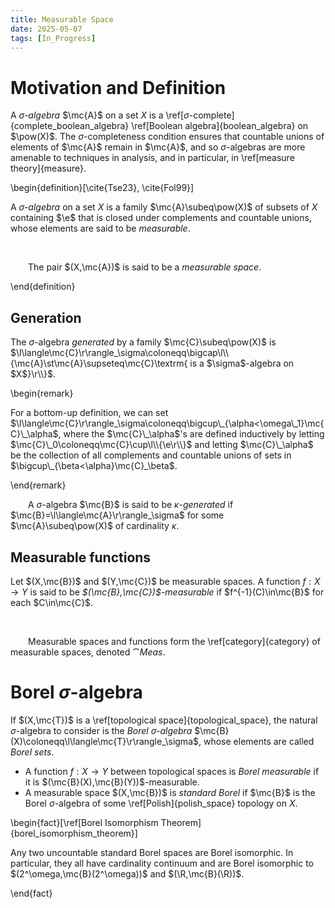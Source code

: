 ```yaml
---
title: Measurable Space
date: 2025-05-07
tags: [In_Progress]
---
```


# Motivation and Definition

A _$\sigma$-algebra_ $\mc{A}$ on a set $X$ is a \ref[$\sigma$-complete]{complete_boolean_algebra} \ref[Boolean algebra]{boolean_algebra} on $\pow(X)$. The $\sigma$-completeness condition ensures that countable unions of elements of $\mc{A}$ remain in $\mc{A}$, and so $\sigma$-algebras are more amenable to techniques in analysis, and in particular, in \ref[measure theory]{measure}.

\begin{definition}[\cite{Tse23}, \cite{Fol99}]

A _$\sigma$-algebra_ on a set $X$ is a family $\mc{A}\subeq\pow(X)$ of subsets of $X$ containing $\e$ that is closed under complements and countable unions, whose elements are said to be _measurable_.

<br>

&emsp;&emsp;The pair $(X,\mc{A})$ is said to be a _measurable space_.

\end{definition}

## Generation

The $\sigma$-algebra _generated_ by a family $\mc{C}\subeq\pow(X)$ is $\l\langle\mc{C}\r\rangle_\sigma\coloneqq\bigcap\l\\{\mc{A}\st\mc{A}\supseteq\mc{C}\textrm{ is a $\sigma$-algebra on $X$}\r\\}$.

\begin{remark}

For a bottom-up definition, we can set $\l\langle\mc{C}\r\rangle_\sigma\coloneqq\bigcup\_{\alpha<\omega\_1}\mc{C}\_\alpha$, where the $\mc{C}\_\alpha$'s are defined inductively by letting $\mc{C}\_0\coloneqq\mc{C}\cup\l\\{\e\r\\}$ and letting $\mc{C}\_\alpha$ be the collection of all complements and countable unions of sets in $\bigcup\_{\beta<\alpha}\mc{C}_\beta$.

\end{remark}

&emsp;&emsp;A $\sigma$-algebra $\mc{B}$ is said to be _$\kappa$-generated_ if $\mc{B}=\l\langle\mc{A}\r\rangle_\sigma$ for some $\mc{A}\subeq\pow(X)$ of cardinality $\kappa$.

## Measurable functions

Let $(X,\mc{B})$ and $(Y,\mc{C})$ be measurable spaces. A function $f:X\to Y$ is said to be _$(\mc{B},\mc{C})$-measurable_ if $f^{-1}(C)\in\mc{B}$ for each $C\in\mc{C}$.

<br>

&emsp;&emsp;Measurable spaces and functions form the \ref[category]{category} of measurable spaces, denoted $\cat{Meas}$.

# Borel $\sigma$-algebra

If $(X,\mc{T})$ is a \ref[topological space]{topological_space}, the natural $\sigma$-algebra to consider is the _Borel $\sigma$-algebra_ $\mc{B}(X)\coloneqq\l\langle\mc{T}\r\rangle_\sigma$, whose elements are called _Borel sets_.
* A function $f:X\to Y$ between topological spaces is _Borel measurable_ if it is $(\mc{B}(X),\mc{B}(Y))$-measurable.
* A measurable space $(X,\mc{B})$ is _standard Borel_ if $\mc{B}$ is the Borel $\sigma$-algebra of some \ref[Polish]{polish_space} topology on $X$.

\begin{fact}[\ref[Borel Isomorphism Theorem]{borel_isomorphism_theorem}]

Any two uncountable standard Borel spaces are Borel isomorphic. In particular, they all have cardinality continuum and are Borel isomorphic to $(2^\omega,\mc{B}(2^\omega))$ and $(\R,\mc{B}(\R))$.

\end{fact}
